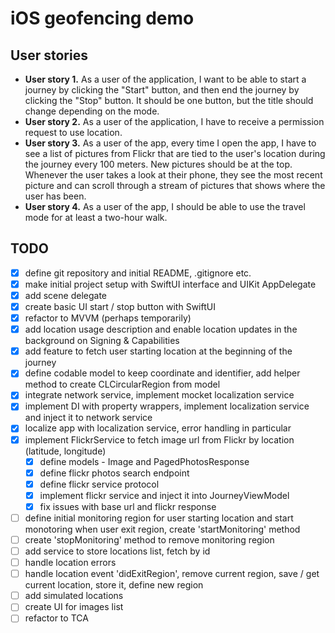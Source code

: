 # iOS geofencing demo
## User stories
- **User story 1.** As a user of the application, I want to be able to start a journey by clicking the "Start" button, and then end the journey by clicking the "Stop" button. It should be one button, but the title should change depending on the mode.
- **User story 2.** As a user of the application, I have to receive a permission request to use location.
- **User story 3.** As a user of the app, every time I open the app, I have to see a list of pictures from Flickr that are tied to the user's location during the journey every 100 meters. New pictures should be at the top. Whenever the user takes a look at their phone, they see the most recent picture and can scroll through a stream of pictures that shows where the user has been.
- **User story 4.** As a user of the app, I should be able to use the travel mode for at least a two-hour walk.

## TODO
- [x] define git repository and initial README, .gitignore etc.
- [x] make initial project setup with SwiftUI interface and UIKit AppDelegate
- [x] add scene delegate
- [x] create basic UI start / stop button with SwiftUI
- [x] refactor to MVVM (perhaps temporarily)
- [x] add location usage description and enable location updates in the background on Signing & Capabilities
- [x] add feature to fetch user starting location at the beginning of the journey
- [x] define codable model to keep coordinate and identifier, add helper method to create CLCircularRegion from model
- [x] integrate network service, implement mocket localization service
- [x] implement DI with property wrappers, implement localization service and inject it to network service
- [x] localize app with localization service, error handling in particular
- [x] implement FlickrService to fetch image url from Flickr by location (latitude, longitude)
    - [x] define models - Image and PagedPhotosResponse
    - [x] define flickr photos search endpoint
    - [x] define flickr service protocol
    - [x] implement flickr service and inject it into JourneyViewModel
    - [x] fix issues with base url and flickr response
- [ ] define initial monitoring region for user starting location and start monotoring when user exit region, create 'startMonitoring' method
- [ ] create 'stopMonitoring' method to remove monitoring region
- [ ] add service to store locations list, fetch by id
- [ ] handle location errors
- [ ] handle location event 'didExitRegion', remove current  region, save / get current location, store it, define new region
- [ ] add simulated locations
- [ ] create UI for images list
- [ ] refactor to TCA
